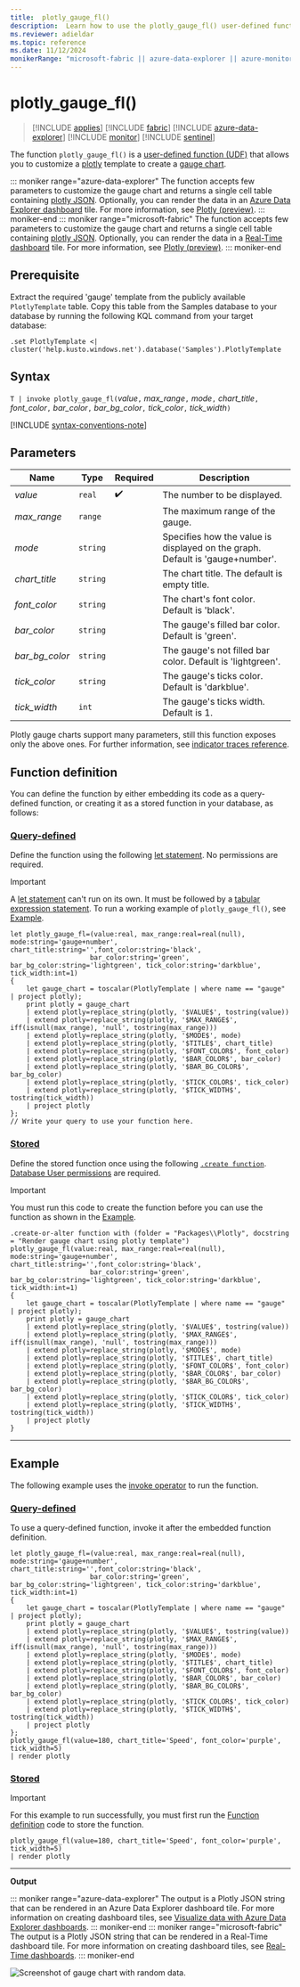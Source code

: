```yaml
---
title:  plotly_gauge_fl()
description:  Learn how to use the plotly_gauge_fl() user-defined function.
ms.reviewer: adieldar
ms.topic: reference
ms.date: 11/12/2024
monikerRange: "microsoft-fabric || azure-data-explorer || azure-monitor || microsoft-sentinel"
---
```

# plotly_gauge_fl()

>[!INCLUDE [applies](../includes/applies-to-version/applies.md)] [!INCLUDE [fabric](../includes/applies-to-version/fabric.md)] [!INCLUDE [azure-data-explorer](../includes/applies-to-version/azure-data-explorer.md)] [!INCLUDE [monitor](../includes/applies-to-version/monitor.md)] [!INCLUDE [sentinel](../includes/applies-to-version/sentinel.md)]

The function `plotly_gauge_fl()` is a [user-defined function (UDF)](../query/functions/user-defined-functions.md) that allows you to customize a [plotly](https://plotly.com/python/) template to create a [gauge chart](https://plotly.com/python/gauge-charts/).

::: moniker range="azure-data-explorer"
The function accepts few parameters to customize the gauge chart and returns a single cell table containing [plotly JSON](https://plotly.com/chart-studio-help/json-chart-schema/). Optionally, you can render the data in an [Azure Data Explorer dashboard](/azure/data-explorer/azure-data-explorer-dashboards) tile. For more information, see [Plotly (preview)](../query/visualization-plotly.md).
::: moniker-end
::: moniker range="microsoft-fabric"
The function accepts few parameters to customize the gauge chart and returns a single cell table containing [plotly JSON](https://plotly.com/chart-studio-help/json-chart-schema/). Optionally, you can render the data in a [Real-Time dashboard](/fabric/real-time-intelligence/dashboard-real-time-create) tile. For more information, see [Plotly (preview)](../query/visualization-plotly.md).
::: moniker-end

## Prerequisite

Extract the required 'gauge' template from the publicly available `PlotlyTemplate` table. Copy this table from the Samples database to your database by running the following KQL command from your target database:

```kusto
.set PlotlyTemplate <| cluster('help.kusto.windows.net').database('Samples').PlotlyTemplate
```

## Syntax

`T | invoke plotly_gauge_fl(`*value*`,` *max_range*`,` *mode*`,` *chart_title*`,` *font_color*`,` *bar_color*`,` *bar_bg_color*`,` *tick_color*`,` *tick_width*`)`

[!INCLUDE [syntax-conventions-note](../includes/syntax-conventions-note.md)]

## Parameters

| Name | Type | Required | Description |
|--|--|--|--|
| *value* | `real` |  :heavy_check_mark: | The number to be displayed.|
| *max_range* | `range` | | The maximum range of the gauge.|
| *mode* | `string` | | Specifies how the value is displayed on the graph. Default is 'gauge+number'.|
| *chart_title* | `string` | | The chart title. The default is empty title.|
| *font_color* | `string` | | The chart's font color. Default is 'black'.|
| *bar_color* | `string` | | The gauge's filled bar color. Default is 'green'.|
| *bar_bg_color* | `string` | | The gauge's not filled bar color. Default is 'lightgreen'.|
| *tick_color* | `string` | | The gauge's ticks color. Default is 'darkblue'.|
| *tick_width* | `int` | | The gauge's ticks width. Default is 1.|

Plotly gauge charts support many parameters, still this function exposes only the above ones. For further information, see [indicator traces reference](https://plotly.com/python/reference/indicator/).

## Function definition

You can define the function by either embedding its code as a query-defined function, or creating it as a stored function in your database, as follows:

### [Query-defined](#tab/query-defined)

Define the function using the following [let statement](../query/let-statement.md). No permissions are required.

> [!IMPORTANT]
> A [let statement](../query/let-statement.md) can't run on its own. It must be followed by a [tabular expression statement](../query/tabular-expression-statements.md). To run a working example of `plotly_gauge_fl()`, see [Example](#example).

```kusto
let plotly_gauge_fl=(value:real, max_range:real=real(null), mode:string='gauge+number', chart_title:string='',font_color:string='black',
                    bar_color:string='green', bar_bg_color:string='lightgreen', tick_color:string='darkblue', tick_width:int=1)
{
    let gauge_chart = toscalar(PlotlyTemplate | where name == "gauge" | project plotly);
    print plotly = gauge_chart
    | extend plotly=replace_string(plotly, '$VALUE$', tostring(value))
    | extend plotly=replace_string(plotly, '$MAX_RANGE$', iff(isnull(max_range), 'null', tostring(max_range)))
    | extend plotly=replace_string(plotly, '$MODE$', mode)
    | extend plotly=replace_string(plotly, '$TITLE$', chart_title)
    | extend plotly=replace_string(plotly, '$FONT_COLOR$', font_color)
    | extend plotly=replace_string(plotly, '$BAR_COLOR$', bar_color)
    | extend plotly=replace_string(plotly, '$BAR_BG_COLOR$', bar_bg_color)
    | extend plotly=replace_string(plotly, '$TICK_COLOR$', tick_color)
    | extend plotly=replace_string(plotly, '$TICK_WIDTH$', tostring(tick_width))
    | project plotly
};
// Write your query to use your function here.
```

### [Stored](#tab/stored)

Define the stored function once using the following [`.create function`](../management/create-function.md). [Database User permissions](../access-control/role-based-access-control.md) are required.

> [!IMPORTANT]
> You must run this code to create the function before you can use the function as shown in the [Example](#example).

```kusto
.create-or-alter function with (folder = "Packages\\Plotly", docstring = "Render gauge chart using plotly template")
plotly_gauge_fl(value:real, max_range:real=real(null), mode:string='gauge+number', chart_title:string='',font_color:string='black',
                    bar_color:string='green', bar_bg_color:string='lightgreen', tick_color:string='darkblue', tick_width:int=1)
{
    let gauge_chart = toscalar(PlotlyTemplate | where name == "gauge" | project plotly);
    print plotly = gauge_chart
    | extend plotly=replace_string(plotly, '$VALUE$', tostring(value))
    | extend plotly=replace_string(plotly, '$MAX_RANGE$', iff(isnull(max_range), 'null', tostring(max_range)))
    | extend plotly=replace_string(plotly, '$MODE$', mode)
    | extend plotly=replace_string(plotly, '$TITLE$', chart_title)
    | extend plotly=replace_string(plotly, '$FONT_COLOR$', font_color)
    | extend plotly=replace_string(plotly, '$BAR_COLOR$', bar_color)
    | extend plotly=replace_string(plotly, '$BAR_BG_COLOR$', bar_bg_color)
    | extend plotly=replace_string(plotly, '$TICK_COLOR$', tick_color)
    | extend plotly=replace_string(plotly, '$TICK_WIDTH$', tostring(tick_width))
    | project plotly
}
```

---

## Example

The following example uses the [invoke operator](../query/invoke-operator.md) to run the function.

### [Query-defined](#tab/query-defined)

To use a query-defined function, invoke it after the embedded function definition.

```kusto
let plotly_gauge_fl=(value:real, max_range:real=real(null), mode:string='gauge+number', chart_title:string='',font_color:string='black',
                    bar_color:string='green', bar_bg_color:string='lightgreen', tick_color:string='darkblue', tick_width:int=1)
{
    let gauge_chart = toscalar(PlotlyTemplate | where name == "gauge" | project plotly);
    print plotly = gauge_chart
    | extend plotly=replace_string(plotly, '$VALUE$', tostring(value))
    | extend plotly=replace_string(plotly, '$MAX_RANGE$', iff(isnull(max_range), 'null', tostring(max_range)))
    | extend plotly=replace_string(plotly, '$MODE$', mode)
    | extend plotly=replace_string(plotly, '$TITLE$', chart_title)
    | extend plotly=replace_string(plotly, '$FONT_COLOR$', font_color)
    | extend plotly=replace_string(plotly, '$BAR_COLOR$', bar_color)
    | extend plotly=replace_string(plotly, '$BAR_BG_COLOR$', bar_bg_color)
    | extend plotly=replace_string(plotly, '$TICK_COLOR$', tick_color)
    | extend plotly=replace_string(plotly, '$TICK_WIDTH$', tostring(tick_width))
    | project plotly
};
plotly_gauge_fl(value=180, chart_title='Speed', font_color='purple', tick_width=5)
| render plotly
```

### [Stored](#tab/stored)

> [!IMPORTANT]
> For this example to run successfully, you must first run the [Function definition](#function-definition) code to store the function.

```kusto
plotly_gauge_fl(value=180, chart_title='Speed', font_color='purple', tick_width=5)
| render plotly
```

---

**Output**

::: moniker range="azure-data-explorer"
The output is a Plotly JSON string that can be rendered in an Azure Data Explorer dashboard tile. For more information on creating dashboard tiles, see [Visualize data with Azure Data Explorer dashboards](/azure/data-explorer/azure-data-explorer-dashboards).
::: moniker-end
::: moniker range="microsoft-fabric"
The output is a Plotly JSON string that can be rendered in a Real-Time dashboard tile. For more information on creating dashboard tiles, see [Real-Time dashboards](/fabric/real-time-intelligence/dashboard-real-time-create).
::: moniker-end

![Screenshot of gauge chart with random data.](media/plotly-gauge-fl\plotly-gauge-chart.png)
